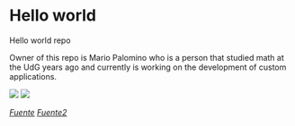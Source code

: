 # Hello world
Hello world repo

Owner of this repo is Mario Palomino who is a person that studied math at the UdG years ago and currently is working on the development of custom applications.


![](https://media.giphy.com/media/4g9SZNrqNhd1afsyyj/giphy.gif)       ![](https://media.giphy.com/media/xUA7bg3B5QKAnufm8M/giphy.gif)

*[Fuente](https://media.giphy.com/media/4g9SZNrqNhd1afsyyj/giphy.gif)*                              *[Fuente2](https://media.giphy.com/media/xUA7bg3B5QKAnufm8M/giphy.gif)*


